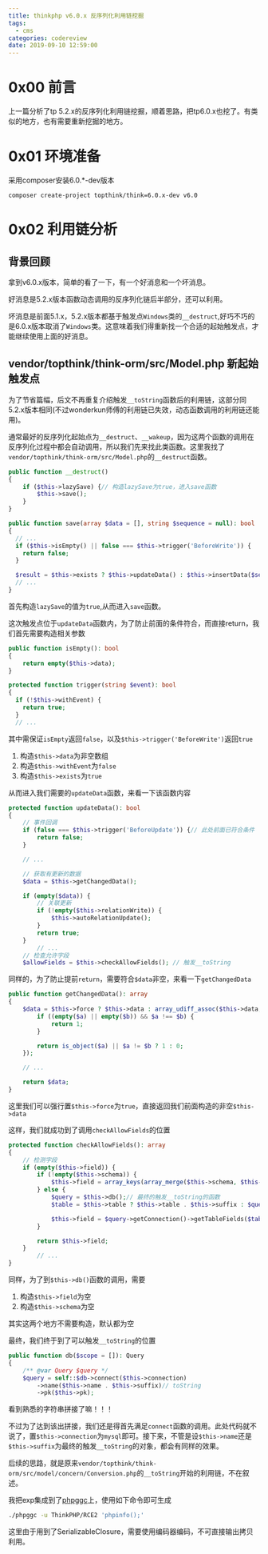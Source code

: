 ```yaml
---
title: thinkphp v6.0.x 反序列化利用链挖掘
tags: 
  - cms
categories: codereview
date: 2019-09-10 12:59:00
---
```

# 0x00 前言

上一篇分析了tp 5.2.x的反序列化利用链挖掘，顺着思路，把tp6.0.x也挖了。有类似的地方，也有需要重新挖掘的地方。
<!-- more -->

# 0x01 环境准备

采用composer安装6.0.*-dev版本

```
composer create-project topthink/think=6.0.x-dev v6.0
```

# 0x02 利用链分析

## 背景回顾

拿到v6.0.x版本，简单的看了一下，有一个好消息和一个坏消息。

好消息是5.2.x版本函数动态调用的反序列化链后半部分，还可以利用。

坏消息是前面5.1.x，5.2.x版本都基于触发点`Windows`类的`__destruct`,好巧不巧的是6.0.x版本取消了`Windows`类。这意味着我们得重新找一个合适的起始触发点，才能继续使用上面的好消息。

## vendor/topthink/think-orm/src/Model.php 新起始触发点

为了节省篇幅，后文不再重复介绍触发`__toString`函数后的利用链，这部分同5.2.x版本相同(不过wonderkun师傅的利用链已失效，动态函数调用的利用链还能用)。

通常最好的反序列化起始点为`__destruct`、`__wakeup`，因为这两个函数的调用在反序列化过程中都会自动调用，所以我们先来找此类函数。这里我找了`vendor/topthink/think-orm/src/Model.php`的`__destruct`函数。

```php
public function __destruct()
{
    if ($this->lazySave) {// 构造lazySave为true，进入save函数
        $this->save();
    }
}

public function save(array $data = [], string $sequence = null): bool
{
  // ...
  if ($this->isEmpty() || false === $this->trigger('BeforeWrite')) {
    return false;
  }

  $result = $this->exists ? $this->updateData() : $this->insertData($sequence);
  // ...
}
```

首先构造`lazySave`的值为`true`,从而进入`save`函数。

这次触发点位于`updateData`函数内，为了防止前面的条件符合，而直接return，我们首先需要构造相关参数

```php
public function isEmpty(): bool
{
    return empty($this->data);
}

protected function trigger(string $event): bool
{
  if (!$this->withEvent) {
    return true;
  }
  // ...
```

其中需保证`isEmpty`返回`false`，以及`$this->trigger('BeforeWrite')`返回`true`

1. 构造`$this->data`为非空数组
2. 构造`$this->withEvent`为`false`
3. 构造`$this->exists`为`true`

从而进入我们需要的`updateData`函数，来看一下该函数内容

```php
protected function updateData(): bool
{
    // 事件回调
    if (false === $this->trigger('BeforeUpdate')) {// 此处前面已符合条件
        return false;
    }

    // ...

    // 获取有更新的数据
    $data = $this->getChangedData();

    if (empty($data)) {
        // 关联更新
        if (!empty($this->relationWrite)) {
            $this->autoRelationUpdate();
        }
        return true;
    }
		// ...
    // 检查允许字段
    $allowFields = $this->checkAllowFields(); // 触发__toString
```

同样的，为了防止提前`return`，需要符合`$data`非空，来看一下`getChangedData`

```php
public function getChangedData(): array
{
    $data = $this->force ? $this->data : array_udiff_assoc($this->data, $this->origin, function ($a, $b) {
        if ((empty($a) || empty($b)) && $a !== $b) {
            return 1;
        }

        return is_object($a) || $a != $b ? 1 : 0;
    });

    // ...

    return $data;
}
```

这里我们可以强行置`$this->force`为`true`，直接返回我们前面构造的非空`$this->data`

这样，我们就成功到了调用`checkAllowFields`的位置

```php
protected function checkAllowFields(): array
{
    // 检测字段
    if (empty($this->field)) {
        if (!empty($this->schema)) {
            $this->field = array_keys(array_merge($this->schema, $this->jsonType));
        } else {
            $query = $this->db();// 最终的触发__toString的函数
            $table = $this->table ? $this->table . $this->suffix : $query->getTable();

            $this->field = $query->getConnection()->getTableFields($table);
        }

        return $this->field;
    }
		// ...
}
```

同样，为了到`$this->db()`函数的调用，需要

1. 构造`$this->field`为空
2. 构造`$this->schema`为空

其实这两个地方不需要构造，默认都为空

最终，我们终于到了可以触发`__toString`的位置

```php
public function db($scope = []): Query
{
    /** @var Query $query */
    $query = self::$db->connect($this->connection)
        ->name($this->name . $this->suffix)// toString
        ->pk($this->pk);
```

看到熟悉的字符串拼接了嘛！！！

不过为了达到该出拼接，我们还是得首先满足`connect`函数的调用。此处代码就不说了，置`$this->connection`为`mysql`即可。接下来，不管是设`$this->name`还是`$this->suffix`为最终的触发`__toString`的对象，都会有同样的效果。

后续的思路，就是原来`vendor/topthink/think-orm/src/model/concern/Conversion.php`的`__toString`开始的利用链，不在叙述。

我把exp集成到了[phpggc](https://github.com/wh1t3p1g/phpggc)上，使用如下命令即可生成

```bash
./phpggc -u ThinkPHP/RCE2 'phpinfo();'
```

这里由于用到了SerializableClosure，需要使用编码器编码，不可直接输出拷贝利用。

